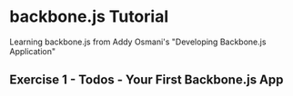 # backbone.js Tutorial

Learning backbone.js from Addy Osmani's "Developing Backbone.js Application"

## Exercise 1 - Todos - Your First Backbone.js App